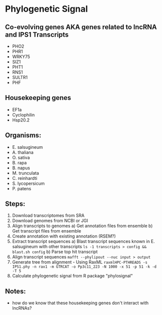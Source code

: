# Phylogenetic Signal
## Co-evolving genes AKA genes related to lncRNA and IPS1 Transcripts
- PHO2
- PHR1
- WRKY75
- SIZ1
- PHT1
- RNS1
- SULTR1
- PHF

## Housekeeping genes
- EF1a
- Cyclophilin
- Hsp20.2

## Organisms:
- E. salsugineum
- A. thaliana
- O. sativa
- B. rapa
- B. napus
- M. trunculata
- C. reinhardti
- S. lycopersicum
- P. patens

## Steps:
1. Download transcriptomes from SRA
2. Download genomes from NCBI or JGI
3. Align transcripts to genomes
    a) Get annotation files from ensemble
    b) Get transcript files from ensemble
4. Create annotation with existing annotation (RSEM?)
5. Extract transcript sequences
    a) Blast transcript sequences known in E. salsugineum with other transcripts
    ```ls -1 transcripts > config && blast.sh config```
    b) Parse top hit transcript
6. Align transcript sequences
    ```mafft --phylipout --nuc input > output```
7. Generate tree from alignment - Using RaxML
    ```raxmlHPC-PTHREADS -s IPS1.phy -n rax1 -m GTRCAT -o Pp3c11_223 -N 1000 -x 51 -p 51 -k -d -T 5```
8. Calculate phylogenetic signal from R package "phylosignal"

## Notes:
* how do we know that these housekeeping genes don't interact with lncRNAs?
